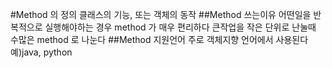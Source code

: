 #Method 의 정의 
 클래스의 기능, 또는 객체의 동작 
##Method 쓰는이유 
 어떤일을 반복적으로 실행해야하는 경우 method 가 매우 편리하다 
 큰작업을 작은 단위로 난눌때 수많은 method 로 나눈다 
##Method 지원언어 
 주로 객체지향 언어에서 사용된다 예)java, python 
 
